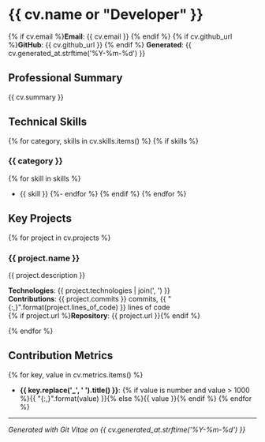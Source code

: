 # {{ cv.name or "Developer" }}

{% if cv.email %}**Email**: {{ cv.email }}  {% endif %}
{% if cv.github_url %}**GitHub**: {{ cv.github_url }}  {% endif %}
**Generated**: {{ cv.generated_at.strftime('%Y-%m-%d') }}

## Professional Summary

{{ cv.summary }}

## Technical Skills

{% for category, skills in cv.skills.items() %}
{% if skills %}
### {{ category }}
{% for skill in skills %}
- {{ skill }}
{%- endfor %}
{% endif %}
{% endfor %}

## Key Projects

{% for project in cv.projects %}
### {{ project.name }}
{{ project.description }}

**Technologies**: {{ project.technologies | join(', ') }}  
**Contributions**: {{ project.commits }} commits, {{ "{:,}".format(project.lines_of_code) }} lines of code  
{% if project.url %}**Repository**: {{ project.url }}{% endif %}

{% endfor %}

## Contribution Metrics

{% for key, value in cv.metrics.items() %}
- **{{ key.replace('_', ' ').title() }}**: {% if value is number and value > 1000 %}{{ "{:,}".format(value) }}{% else %}{{ value }}{% endif %}
{% endfor %}

---
*Generated with Git Vitae on {{ cv.generated_at.strftime('%Y-%m-%d') }}*